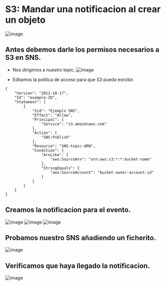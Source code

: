 # S3: Mandar una notificacion al crear un objeto
![image](https://github.com/user-attachments/assets/e1b1c87f-a0b2-46e4-abcd-11e57cd16694)

## Antes debemos darle los permisos necesarios a S3 en SNS.
- Nos dirigimos a nuestro topic.
![image](https://github.com/user-attachments/assets/439c0b75-1688-4a4b-9960-f0615237d171)

- Editamos la politica de acceso para que S3 pueda esrcibir.
```
{
    "Version": "2012-10-17",
    "Id": "example-ID",
    "Statement": [
        {
            "Sid": "Ejemplo SNS",
            "Effect": "Allow",
            "Principal": {
                "Service": "s3.amazonaws.com"
            },
            "Action": [
                "SNS:Publish"
            ],
            "Resource": "SNS-topic-ARN",
            "Condition": {
                "ArnLike": {
                    "aws:SourceArn": "arn:aws:s3:*:*:bucket-name"
                },
                "StringEquals": {
                    "aws:SourceAccount": "bucket-owner-account-id"
                }
            }
        }
    ]
} 
```

## Creamos la notificacion para el evento.
![image](https://github.com/user-attachments/assets/be748328-51fe-4049-a17c-590f71017fde)
![image](https://github.com/user-attachments/assets/26b58634-7984-4214-bd59-04038ccf0418)
![image](https://github.com/user-attachments/assets/888ffd85-f823-472f-ab08-d6523c6a789c)

## Probamos nuestro SNS añadiendo un ficherito.
![image](https://github.com/user-attachments/assets/aacdfb98-9d2f-4f57-a888-4baf578d65ee)

## Verificamos que haya llegado la notificacion.
![image](https://github.com/user-attachments/assets/b234cff8-75f8-424a-badf-5446eef7f273)
